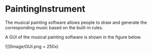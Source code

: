# PaintingInstrument
The musical painting software allows people to draw and generate the corresponding music based on the built-in rules.

A GUI of the musical painting software is shown in the figure below.

![](Image/GUI.png = 250x)

